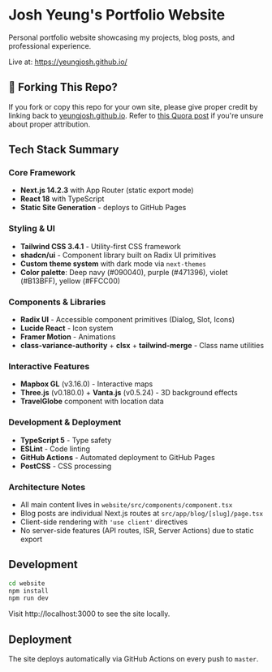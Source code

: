 # Josh Yeung's Portfolio Website

Personal portfolio website showcasing my projects, blog posts, and professional experience.

Live at: https://yeungjosh.github.io/

## 📢 Forking This Repo?

If you fork or copy this repo for your own site, please give proper credit by linking back to [yeungjosh.github.io](https://yeungjosh.github.io). Refer to [this Quora post](https://www.quora.com/Is-it-bad-to-copy-a-GitHub-project-and-add-it-to-your-own-portfolio) if you're unsure about proper attribution.

## Tech Stack Summary

### Core Framework
- **Next.js 14.2.3** with App Router (static export mode)
- **React 18** with TypeScript
- **Static Site Generation** - deploys to GitHub Pages

### Styling & UI
- **Tailwind CSS 3.4.1** - Utility-first CSS framework
- **shadcn/ui** - Component library built on Radix UI primitives
- **Custom theme system** with dark mode via `next-themes`
- **Color palette**: Deep navy (#090040), purple (#471396), violet (#B13BFF), yellow (#FFCC00)

### Components & Libraries
- **Radix UI** - Accessible component primitives (Dialog, Slot, Icons)
- **Lucide React** - Icon system
- **Framer Motion** - Animations
- **class-variance-authority** + **clsx** + **tailwind-merge** - Class name utilities

### Interactive Features
- **Mapbox GL** (v3.16.0) - Interactive maps
- **Three.js** (v0.180.0) + **Vanta.js** (v0.5.24) - 3D background effects
- **TravelGlobe** component with location data

### Development & Deployment
- **TypeScript 5** - Type safety
- **ESLint** - Code linting
- **GitHub Actions** - Automated deployment to GitHub Pages
- **PostCSS** - CSS processing

### Architecture Notes
- All main content lives in `website/src/components/component.tsx`
- Blog posts are individual Next.js routes at `src/app/blog/[slug]/page.tsx`
- Client-side rendering with `'use client'` directives
- No server-side features (API routes, ISR, Server Actions) due to static export

## Development

```bash
cd website
npm install
npm run dev
```

Visit http://localhost:3000 to see the site locally.

## Deployment

The site deploys automatically via GitHub Actions on every push to `master`.
